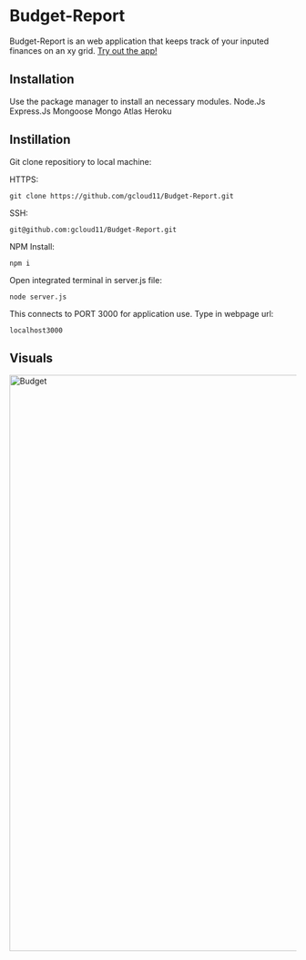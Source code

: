 # Budget-Report

Budget-Report is an web application that keeps track of your inputed finances on an xy grid.
[Try out the app!](https://fast-eyrie-39268.herokuapp.com/)

## Installation

Use the package manager to install an necessary modules.
Node.Js
Express.Js
Mongoose
Mongo Atlas
Heroku

## Instillation 

Git clone repositiory to local machine:

HTTPS:
```
git clone https://github.com/gcloud11/Budget-Report.git
```
SSH:
```
git@github.com:gcloud11/Budget-Report.git
```
NPM Install:
```
npm i
```
Open integrated terminal in server.js file:
```
node server.js
```
This connects to PORT 3000 for application use. Type in webpage url:
```
localhost3000
```


## Visuals
<img width="1012" alt="Budget" src="https://user-images.githubusercontent.com/67169488/98454223-bfc91680-2127-11eb-8c34-35994aa3a3d2.png">

